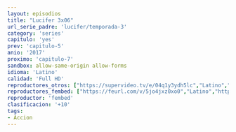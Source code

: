 ```yaml
---
layout: episodios
title: "Lucifer 3x06"
url_serie_padre: 'lucifer/temporada-3'
category: 'series'
capitulo: 'yes'
prev: 'capitulo-5'
anio: '2017'
proximo: 'capitulo-7'
sandbox: allow-same-origin allow-forms
idioma: 'Latino'
calidad: 'Full HD'
reproductores_otros: ["https://supervideo.tv/e/04q1y3ydh5lc","Latino","https://movcloud.net/embed/yd-9DeT9SUKS","Latino"]
reproductores_fembed: ["https://feurl.com/v/5jo4jxz0xo0","Latino","https://feurl.com/v/8g9z6383gyv","Latino","https://animekao.xyz/v/yx93zdjrqol","Latino"]
reproductor: 'fembed'
clasificacion: '+10'
tags:
- Accion
---
```












